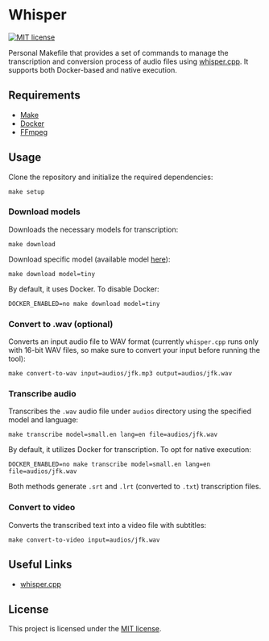 # Whisper

[![MIT license](https://img.shields.io/badge/License-MIT-blue.svg)](https://lbesson.mit-license.org/)

Personal Makefile that provides a set of commands to manage the transcription and conversion process of audio files using [whisper.cpp](https://github.com/ggerganov/whisper.cpp). It supports both Docker-based and native execution.

## Requirements

- [Make](https://www.gnu.org/software/make/)
- [Docker](https://docs.docker.com/get-docker/)
- [FFmpeg](https://www.ffmpeg.org/download.html)

## Usage

Clone the repository and initialize the required dependencies:

```shell
make setup
```

### Download models

Downloads the necessary models for transcription:

```shell
make download
```

Download specific model (available model [here](https://github.com/ggerganov/whisper.cpp/tree/master/models#available-models)):

```shell
make download model=tiny
```

By default, it uses Docker. To disable Docker:

```shell
DOCKER_ENABLED=no make download model=tiny
```

### Convert to .wav (optional)

Converts an input audio file to WAV format (currently `whisper.cpp` runs only with 16-bit WAV files, so make sure to convert your input before running the tool):

```shell
make convert-to-wav input=audios/jfk.mp3 output=audios/jfk.wav
```

### Transcribe audio

Transcribes the `.wav` audio file under `audios` directory using the specified model and language:

```shell
make transcribe model=small.en lang=en file=audios/jfk.wav
```

By default, it utilizes Docker for transcription. To opt for native execution:

```shell
DOCKER_ENABLED=no make transcribe model=small.en lang=en file=audios/jfk.wav
```

Both methods generate `.srt` and `.lrt` (converted to `.txt`) transcription files.

### Convert to video

Converts the transcribed text into a video file with subtitles:

```shell
make convert-to-video input=audios/jfk.wav
```

## Useful Links

- [whisper.cpp](https://github.com/ggerganov/whisper.cpp)

## License

This project is licensed under the [MIT license](LICENSE).
